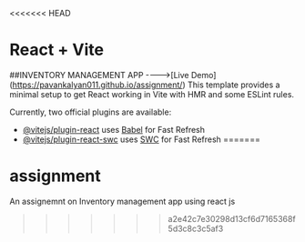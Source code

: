 <<<<<<< HEAD
# React + Vite
##INVENTORY MANAGEMENT APP
---->[Live Demo] (https://pavankalyan011.github.io/assignment/)
This template provides a minimal setup to get React working in Vite with HMR and some ESLint rules.

Currently, two official plugins are available:

- [@vitejs/plugin-react](https://github.com/vitejs/vite-plugin-react/blob/main/packages/plugin-react/README.md) uses [Babel](https://babeljs.io/) for Fast Refresh
- [@vitejs/plugin-react-swc](https://github.com/vitejs/vite-plugin-react-swc) uses [SWC](https://swc.rs/) for Fast Refresh
=======
# assignment
An assignemnt on Inventory management app using react js
>>>>>>> a2e42c7e30298d13cf6d7165368f5d3c8c3c5af3
